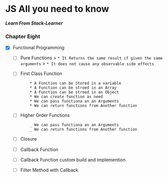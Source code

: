 # JS All you need to know

**_Learn From Stack-Learner_**

### Chapter Eight

- [x] Functional Programming

  - [ ] Pure Functions > `* It Returns the same result if given the same arguments` > `* It does not cause any observable side effects`
  - [ ] First Class Function

            * A Function can be Stored in a variable
            * A Function can be stroed in an Array
            * A Function can be stroed in an Object
            * We can create function as need
            * We can pass functiona an an Arguments
            * We can return functions from Another function

  - [ ] Higher Order Functions

            _ We can pass functiona an an Arguments
            _ We can return functions from Another function

  - [ ] Closure
  - [ ] Callback Function
  - [ ] Callback Function custom build and implemention
  - [ ] Filter Method with Callback
